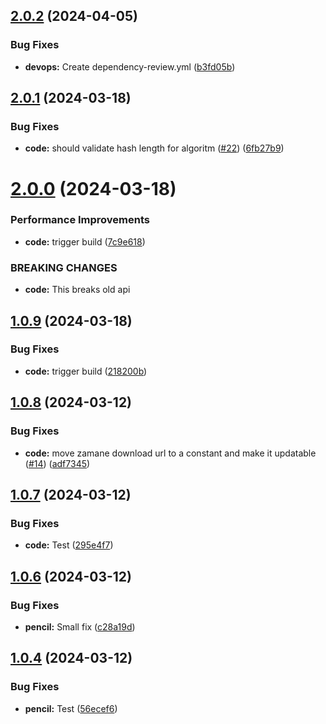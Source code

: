 ## [2.0.2](https://github.com/AppacYazilim/zamanejs/compare/v2.0.1...v2.0.2) (2024-04-05)


### Bug Fixes

* **devops:** Create dependency-review.yml ([b3fd05b](https://github.com/AppacYazilim/zamanejs/commit/b3fd05b1ca8f30c3cd15897d9de7f22045d9a8fa))

## [2.0.1](https://github.com/AppacYazilim/zamanejs/compare/v2.0.0...v2.0.1) (2024-03-18)


### Bug Fixes

* **code:** should validate hash length for algoritm ([#22](https://github.com/AppacYazilim/zamanejs/issues/22)) ([6fb27b9](https://github.com/AppacYazilim/zamanejs/commit/6fb27b9a2a66b9f2a19f1581126712aeb6e614ae))

# [2.0.0](https://github.com/AppacYazilim/zamanejs/compare/v1.0.9...v2.0.0) (2024-03-18)


### Performance Improvements

* **code:** trigger build ([7c9e618](https://github.com/AppacYazilim/zamanejs/commit/7c9e6186eea076ee9a3acaf340a3d59839d680d1))


### BREAKING CHANGES

* **code:** This breaks old api

## [1.0.9](https://github.com/AppacYazilim/zamanejs/compare/v1.0.8...v1.0.9) (2024-03-18)


### Bug Fixes

* **code:** trigger build ([218200b](https://github.com/AppacYazilim/zamanejs/commit/218200bb160c9a51afd1c9cc5c6577bc7787063f))

## [1.0.8](https://github.com/AppacYazilim/zamanejs/compare/v1.0.7...v1.0.8) (2024-03-12)


### Bug Fixes

* **code:** move zamane download url to a constant and make it updatable ([#14](https://github.com/AppacYazilim/zamanejs/issues/14)) ([adf7345](https://github.com/AppacYazilim/zamanejs/commit/adf73457541c11fcf0911e8157ae954149a533d7))

## [1.0.7](https://github.com/AppacYazilim/zamanejs/compare/v1.0.6...v1.0.7) (2024-03-12)


### Bug Fixes

* **code:** Test ([295e4f7](https://github.com/AppacYazilim/zamanejs/commit/295e4f740d4516b2e4c391c9c64a90cc60b808a1))

## [1.0.6](https://github.com/AppacYazilim/zamanejs/compare/v1.0.5...v1.0.6) (2024-03-12)


### Bug Fixes

* **pencil:** Small fix ([c28a19d](https://github.com/AppacYazilim/zamanejs/commit/c28a19dbe7ad1b1b2608fc63e25d3c19e973be78))

## [1.0.4](https://github.com/AppacYazilim/zamanejs/compare/v1.0.3...v1.0.4) (2024-03-12)


### Bug Fixes

* **pencil:** Test ([56ecef6](https://github.com/AppacYazilim/zamanejs/commit/56ecef6d38c5852439a9c3808a4599ee97a09b0a))
